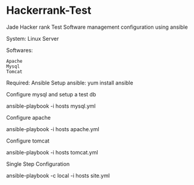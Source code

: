 # Hackerrank-Test
Jade Hacker rank Test
Software management configuration using ansible

System: Linux Server 

Softwares:

    Apache
    Mysql
    Tomcat

Required: Ansible
Setup ansible: yum install ansible

Configure mysql and setup a test db

ansible-playbook -i hosts mysql.yml

Configure apache

ansible-playbook -i hosts apache.yml

Configure tomcat

ansible-playbook -i hosts tomcat.yml

Single Step Configuration

ansible-playbook -c local -i hosts site.yml
